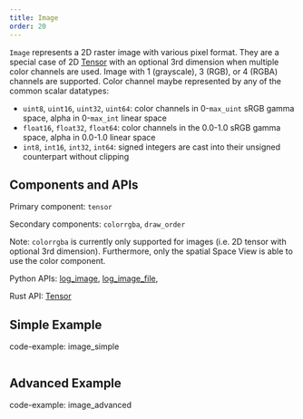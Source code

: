 ```yaml
---
title: Image
order: 20
---
```


`Image` represents a 2D raster image with various pixel format. They are a special case of 2D [Tensor](tensor.md) with an optional 3rd dimension when multiple color channels are used. Image with 1 (grayscale), 3 (RGB), or 4 (RGBA) channels are supported. Color channel maybe represented by any of the common scalar datatypes:

- `uint8`, `uint16`, `uint32`, `uint64`: color channels in 0-`max_uint` sRGB gamma space, alpha in 0-`max_int` linear space
- `float16`, `float32`, `float64`: color channels in the 0.0-1.0 sRGB gamma space, alpha in 0.0-1.0 linear space
- `int8`, `int16`, `int32`, `int64`: signed integers are cast into their unsigned counterpart without clipping


## Components and APIs

Primary component: `tensor`

Secondary components: `colorrgba`, `draw_order`

Note: `colorrgba` is currently only supported for images (i.e. 2D tensor with optional 3rd dimension). Furthermore, only the spatial Space View is able to use the color component.


Python APIs: [log_image](https://ref.rerun.io/docs/python/latest/common/images/#rerun.log_image**), [log_image_file](https://ref.rerun.io/docs/python/latest/common/images/#rerun.log_image_file**),

Rust API: [Tensor](https://docs.rs/rerun/latest/rerun/components/struct.Tensor.html)

## Simple Example

code-example: image_simple

<picture>
  <source media="(max-width: 480px)" srcset="https://static.rerun.io/39c48e5a87eeb62641c544e2604c99029192a297_image_simple_480w.png">
  <source media="(max-width: 768px)" srcset="https://static.rerun.io/fae9b2fc9da05e51261349ac6128635d85ae4bbb_image_simple_768w.png">
  <source media="(max-width: 1024px)" srcset="https://static.rerun.io/4f0e279ee9b9712e2a8f4186606961d95a456347_image_simple_1024w.png">
  <source media="(max-width: 1200px)" srcset="https://static.rerun.io/f1e70cd3caec0979612491dcd9966ad781402780_image_simple_1200w.png">
  <img src="https://static.rerun.io/06ba7f8582acc1ffb42a7fd0006fad7816f3e4e4_image_simple_full.png" alt="">
</picture>

## Advanced Example

code-example: image_advanced

<picture>
  <source media="(max-width: 480px)" srcset="https://static.rerun.io/ccaeba024ee48b211d5bed9c4ee311530a1170ae_image_advanced_480w.png">
  <source media="(max-width: 768px)" srcset="https://static.rerun.io/e71c397c545ecb6e2c1afef1e69aaf1b53ab241c_image_advanced_768w.png">
  <source media="(max-width: 1024px)" srcset="https://static.rerun.io/a9da6c281c77902e1eb10d74df81c15ad9f33c07_image_advanced_1024w.png">
  <source media="(max-width: 1200px)" srcset="https://static.rerun.io/459241f37112c4a14057f8cfbc43b5eae48b0bd5_image_advanced_1200w.png">
  <img src="https://static.rerun.io/aeee879303ccf36f9665646ab46242f188005752_image_advanced_full.png" alt="">
</picture>
